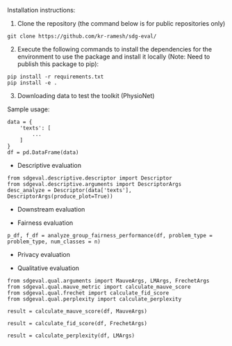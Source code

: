 Installation instructions:

1. Clone the repository (the command below is for public repositories only)
```
git clone https://github.com/kr-ramesh/sdg-eval/
```

2. Execute the following commands to install the dependencies for the environment to use the package and install it locally (Note: Need to publish this package to pip):
```
pip install -r requirements.txt
pip install -e .
```

3. Downloading data to test the toolkit (PhysioNet)


Sample usage:


```
data = {
    'texts': [
        ...
    ]
}
df = pd.DataFrame(data)
```

- Descriptive evaluation

```
from sdgeval.descriptive.descriptor import Descriptor
from sdgeval.descriptive.arguments import DescriptorArgs
desc_analyze = Descriptor(data['texts'], DescriptorArgs(produce_plot=True))
```

- Downstream evaluation

- Fairness evaluation

```
p_df, f_df = analyze_group_fairness_performance(df, problem_type = problem_type, num_classes = n)
```

- Privacy evaluation

- Qualitative evaluation

```
from sdgeval.qual.arguments import MauveArgs, LMArgs, FrechetArgs
from sdgeval.qual.mauve_metric import calculate_mauve_score
from sdgeval.qual.frechet import calculate_fid_score
from sdgeval.qual.perplexity import calculate_perplexity

result = calculate_mauve_score(df, MauveArgs)

result = calculate_fid_score(df, FrechetArgs)

result = calculate_perplexity(df, LMArgs)
```
